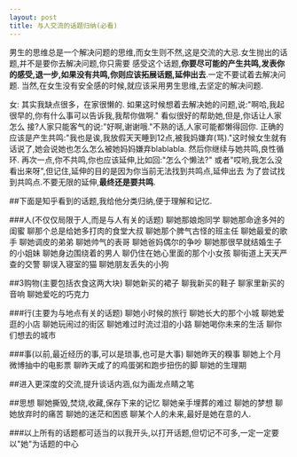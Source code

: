 ```yaml
---
layout: post
title: 与人交流的话题归纳(必看)
---
```


男生的思维总是一个解决问题的思维,而女生则不然,这是交流的大忌.女生抛出的话题,并不是要你去解决问题,你只需要
感受这个话题,**你要尽可能的产生共鸣,发表你的感受,退一步,如果没有共鸣,你则应该拓展话题,延伸出去**.一定不要试着去解决问题.
当然,在女生没有安全感的时候,就应该采用男生思维,去坚定的解决问题.


女: 其实我缺点很多，在家很懒的.
如果这时候想着去解决她的问题,说:"啊哈,我起很早的,你有什么事可以告诉我,我帮你做啊." 看似很好的帮助她,但是,你话让人家怎么
接?人家只能客气的说:"好啊,谢谢哦."不熟的话,人家可能都懒得回你.
正确的应该是产生共鸣:"我也是诶,我放假天天睡到12点,被我妈嫌弃(骂)."这时候女生就有话说了,她会说她也怎么怎么被她妈妈嫌弃blablabla.
然后你继续与她共鸣,良性循环.
再次一点,你不共鸣,你也应该延伸,比如回:"怎么个懒法?" 或者"哎哟,我怎么没看出来呀",但记住,延伸的目的是因为你当前无法找到共鸣点,延伸出去
为了尝试找到共鸣点.不要无限的延伸,**最终还是要共鸣**.

##下面是知乎看到的话题,我给他分类归纳,便于理解和记忆.

###人(不仅仅局限于人,而是与人有关的话题)
聊她那娘炮同学
聊她那命途多舛的闺蜜
聊那个总是给她多打肉的食堂大叔
聊她那个脾气古怪的班主任
聊她最爱的歌手
聊她调皮的弟弟
聊她帅气的表哥
聊她爸妈偶尔的争吵
聊她那很早就结婚生子的小姐妹
聊她身边围绕着的男人
聊仍住在她心里面的那个小女孩
聊街道上天天严查的交警
聊误入寝室的猫
聊她朋友丢失的小狗

##3购物(主要包括衣食这两大块)
聊她新买的裙子
聊我新买的鞋子
聊家里新买的音响
聊她爱吃的巧克力

###行(主要为与地点有关的话题)
聊她小时候的旅行
聊她长大的那个小城
聊她爱逛的小店
聊她玩闹过的街区
聊她难过时流过泪的小路
聊她喝你未来的生活
聊你们想去的城市


###事(以前,最近经历的事,可以是琐事,也可是大事)
聊她昨天的糗事
聊她上个月微博抽中的电影票
聊昨天咸了的鸡蛋粥和跑步扭伤的脚
聊她的生理期

##进入更深度的交流,提升谈话内涵,似为画龙点睛之笔

##思想
聊她撕毁,焚烧,收藏,保存下来的记忆
聊她亲手埋葬的难过
聊她的梦想
聊她放弃时的痛苦
聊她的迷茫和困惑
聊某个人的未来,最好是她在意的人.

###以上所有的话题都可适当的以我开头,以打开话题,但切记不可多,一定一定要以"她"为话题的中心
